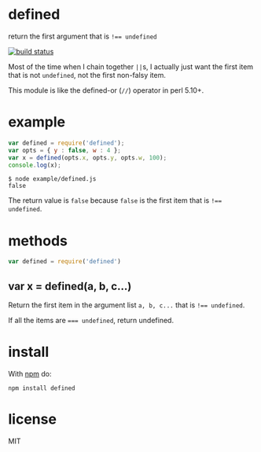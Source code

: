 # defined

return the first argument that is `!== undefined`

[![build status](https://secure.travis-ci.org/substack/defined.png)](http://travis-ci.org/substack/defined)

Most of the time when I chain together `||`s, I actually just want the first
item that is not `undefined`, not the first non-falsy item.

This module is like the defined-or (`//`) operator in perl 5.10+.

# example

``` js
var defined = require('defined');
var opts = { y : false, w : 4 };
var x = defined(opts.x, opts.y, opts.w, 100);
console.log(x);
```

```
$ node example/defined.js
false
```

The return value is `false` because `false` is the first item that is
`!== undefined`.

# methods

``` js
var defined = require('defined')
```

## var x = defined(a, b, c...)

Return the first item in the argument list `a, b, c...` that is `!== undefined`.

If all the items are `=== undefined`, return undefined.

# install

With [npm](https://npmjs.org) do:

```
npm install defined
```

# license

MIT
